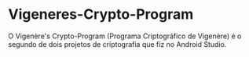 # Vigeneres-Crypto-Program
O Vigenère's Crypto-Program (Programa Criptográfico de Vigenère) é o segundo de dois projetos de criptografia que fiz no Android Studio.
